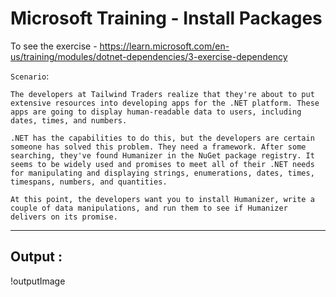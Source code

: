 # Microsoft Training - Install Packages

To see the exercise - https://learn.microsoft.com/en-us/training/modules/dotnet-dependencies/3-exercise-dependency

`Scenario`:

```
The developers at Tailwind Traders realize that they're about to put extensive resources into developing apps for the .NET platform. These apps are going to display human-readable data to users, including dates, times, and numbers.

.NET has the capabilities to do this, but the developers are certain someone has solved this problem. They need a framework. After some searching, they've found Humanizer in the NuGet package registry. It seems to be widely used and promises to meet all of their .NET needs for manipulating and displaying strings, enumerations, dates, times, timespans, numbers, and quantities.

At this point, the developers want you to install Humanizer, write a couple of data manipulations, and run them to see if Humanizer delivers on its promise.
```

---

## Output :

!outputImage